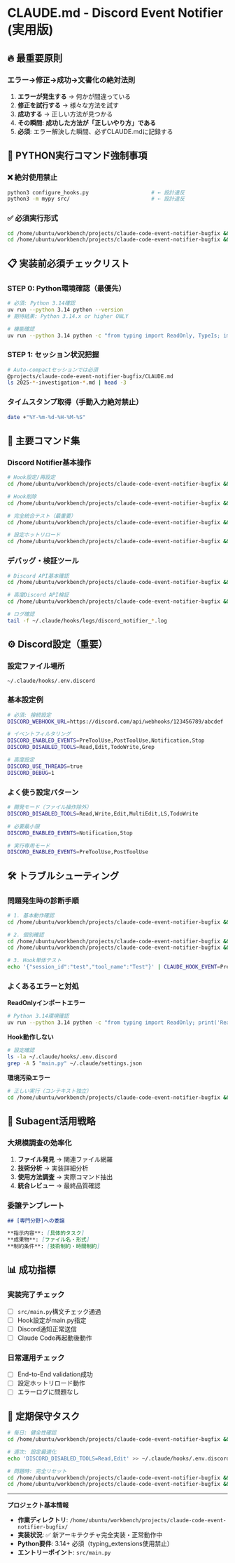 # CLAUDE.md - Discord Event Notifier (実用版)

## 🔥 最重要原則

### エラー→修正→成功→文書化の絶対法則
1. **エラーが発生する** → 何かが間違っている
2. **修正を試行する** → 様々な方法を試す
3. **成功する** → 正しい方法が見つかる
4. **その瞬間**: **成功した方法が「正しいやり方」である**
5. **必須**: エラー解決した瞬間、必ずCLAUDE.mdに記録する

## 🚨 PYTHON実行コマンド強制事項

### ❌ 絶対使用禁止
```bash
python3 configure_hooks.py                    # ← 設計違反
python3 -m mypy src/                          # ← 設計違反  
```

### ✅ 必須実行形式
```bash
cd /home/ubuntu/workbench/projects/claude-code-event-notifier-bugfix && uv run --python 3.14 python configure_hooks.py
cd /home/ubuntu/workbench/projects/claude-code-event-notifier-bugfix && uv run --python 3.14 python -m mypy src/
```

## 📋 実装前必須チェックリスト

### STEP 0: Python環境確認（最優先）
```bash
# 必須: Python 3.14確認
uv run --python 3.14 python --version
# 期待結果: Python 3.14.x or higher ONLY

# 機能確認
uv run --python 3.14 python -c "from typing import ReadOnly, TypeIs; import os; print(f'ReadOnly: OK, TypeIs: OK, CPU: {os.process_cpu_count()}')"
```

### STEP 1: セッション状況把握
```bash
# Auto-compactセッションでは必須
@projects/claude-code-event-notifier-bugfix/CLAUDE.md
ls 2025-*-investigation-*.md | head -3
```

### タイムスタンプ取得（手動入力絶対禁止）
```bash
date +"%Y-%m-%d-%H-%M-%S"
```

## 🔧 主要コマンド集

### Discord Notifier基本操作
```bash
# Hook設定/再設定
cd /home/ubuntu/workbench/projects/claude-code-event-notifier-bugfix && uv run --python 3.14 python configure_hooks.py

# Hook削除
cd /home/ubuntu/workbench/projects/claude-code-event-notifier-bugfix && uv run --python 3.14 python configure_hooks.py --remove

# 完全統合テスト（最重要）
cd /home/ubuntu/workbench/projects/claude-code-event-notifier-bugfix && uv run --python 3.14 python configure_hooks.py --validate-end-to-end

# 設定ホットリロード
cd /home/ubuntu/workbench/projects/claude-code-event-notifier-bugfix && uv run --python 3.14 python configure_hooks.py --reload
```

### デバッグ・検証ツール
```bash
# Discord API基本確認
cd /home/ubuntu/workbench/projects/claude-code-event-notifier-bugfix && uv run --python 3.14 python utils/check_discord_access.py

# 高度Discord API検証
cd /home/ubuntu/workbench/projects/claude-code-event-notifier-bugfix && uv run --python 3.14 python src/utils/discord_api_validator.py

# ログ確認
tail -f ~/.claude/hooks/logs/discord_notifier_*.log
```

## ⚙️ Discord設定（重要）

### 設定ファイル場所
`~/.claude/hooks/.env.discord`

### 基本設定例
```bash
# 必須: 接続設定
DISCORD_WEBHOOK_URL=https://discord.com/api/webhooks/123456789/abcdef

# イベントフィルタリング
DISCORD_ENABLED_EVENTS=PreToolUse,PostToolUse,Notification,Stop
DISCORD_DISABLED_TOOLS=Read,Edit,TodoWrite,Grep

# 高度設定
DISCORD_USE_THREADS=true
DISCORD_DEBUG=1
```

### よく使う設定パターン
```bash
# 開発モード（ファイル操作除外）
DISCORD_DISABLED_TOOLS=Read,Write,Edit,MultiEdit,LS,TodoWrite

# 必要最小限
DISCORD_ENABLED_EVENTS=Notification,Stop

# 実行専用モード
DISCORD_ENABLED_EVENTS=PreToolUse,PostToolUse
```

## 🛠️ トラブルシューティング

### 問題発生時の診断手順
```bash
# 1. 基本動作確認
cd /home/ubuntu/workbench/projects/claude-code-event-notifier-bugfix && uv run --python 3.14 python configure_hooks.py --validate-end-to-end

# 2. 個別確認
cd /home/ubuntu/workbench/projects/claude-code-event-notifier-bugfix && uv run --python 3.14 python configure_hooks.py --reload
cd /home/ubuntu/workbench/projects/claude-code-event-notifier-bugfix && uv run --python 3.14 python utils/check_discord_access.py

# 3. Hook単体テスト
echo '{"session_id":"test","tool_name":"Test"}' | CLAUDE_HOOK_EVENT=PreToolUse cd /home/ubuntu/workbench/projects/claude-code-event-notifier-bugfix && uv run --python 3.14 python src/main.py
```

### よくあるエラーと対処

**ReadOnlyインポートエラー**
```bash
# Python 3.14環境確認
uv run --python 3.14 python -c "from typing import ReadOnly; print('ReadOnly: OK')"
```

**Hook動作しない**
```bash
# 設定確認
ls -la ~/.claude/hooks/.env.discord
grep -A 5 "main.py" ~/.claude/settings.json
```

**環境汚染エラー**
```bash
# 正しい実行（コンテキスト独立）
cd /home/ubuntu/workbench/projects/claude-code-event-notifier-bugfix && uv run --python 3.14 python configure_hooks.py
```

## 🎯 Subagent活用戦略

### 大規模調査の効率化
1. **ファイル発見** → 関連ファイル網羅
2. **技術分析** → 実装詳細分析  
3. **使用方法調査** → 実際コマンド抽出
4. **統合レビュー** → 最終品質確認

### 委譲テンプレート
```markdown
## [専門分野]への委譲

**指示内容**: [具体的タスク]
**成果物**: [ファイル名・形式]
**制約条件**: [技術制約・時間制約]
```

## 📊 成功指標

### 実装完了チェック
- [ ] `src/main.py`構文チェック通過
- [ ] Hook設定がmain.py指定
- [ ] Discord通知正常送信
- [ ] Claude Code再起動後動作

### 日常運用チェック
- [ ] End-to-End validation成功
- [ ] 設定ホットリロード動作
- [ ] エラーログに問題なし

## 🔄 定期保守タスク

```bash
# 毎日: 健全性確認
cd /home/ubuntu/workbench/projects/claude-code-event-notifier-bugfix && uv run --python 3.14 python configure_hooks.py --validate-end-to-end

# 週次: 設定最適化
echo 'DISCORD_DISABLED_TOOLS=Read,Edit' >> ~/.claude/hooks/.env.discord

# 問題時: 完全リセット
cd /home/ubuntu/workbench/projects/claude-code-event-notifier-bugfix && uv run --python 3.14 python configure_hooks.py --remove
cd /home/ubuntu/workbench/projects/claude-code-event-notifier-bugfix && uv run --python 3.14 python configure_hooks.py
```

---

**プロジェクト基本情報**
- **作業ディレクトリ**: `/home/ubuntu/workbench/projects/claude-code-event-notifier-bugfix/`
- **実装状況**: ✅ 新アーキテクチャ完全実装・正常動作中
- **Python要件**: 3.14+ 必須（typing_extensions使用禁止）
- **エントリーポイント**: `src/main.py`